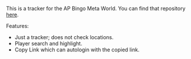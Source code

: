 This is a tracker for the AP Bingo Meta World.  You can find that repository [here](https://github.com/Cynichill/APBingo).

Features:
 - Just a tracker; does not check locations.
 - Player search and highlight.
 - Copy Link which can autologin with the copied link.